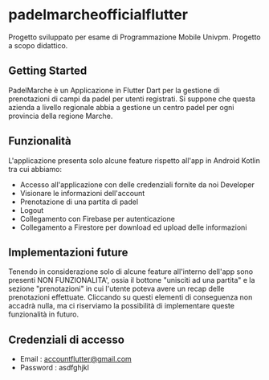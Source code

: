 # padelmarcheofficialflutter

Progetto sviluppato per esame di Programmazione Mobile Univpm.
Progetto a scopo didattico.

## Getting Started

PadelMarche è un Applicazione in Flutter Dart per la gestione di prenotazioni di campi da padel
per utenti registrati.
Si suppone che questa azienda a livello regionale abbia a gestione un centro padel per ogni provincia
della regione Marche.

## Funzionalità

L'applicazione presenta solo alcune feature rispetto all'app in Android Kotlin tra cui
abbiamo:
- Accesso all'applicazione con delle credenziali fornite da noi Developer
- Visionare le informazioni dell'account
- Prenotazione di una partita di padel
- Logout
- Collegamento con Firebase per autenticazione
- Collegamento a Firestore per download ed upload delle informazioni

## Implementazioni future
Tenendo in considerazione solo di alcune feature all'interno dell'app sono presenti NON FUNZIONALITA',
ossia il bottone "unisciti ad una partita" e la sezione "prenotazioni" in cui l'utente poteva avere 
un recap delle prenotazioni effettuate.
Cliccando su questi elementi di conseguenza non accadrà nulla, ma ci riserviamo la possibilità di
implementare queste funzionalità in futuro.

## Credenziali di accesso
- Email : accountflutter@gmail.com
- Password : asdfghjkl


